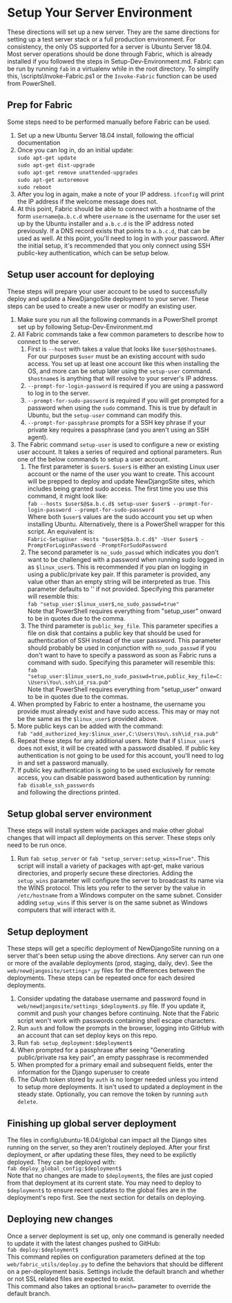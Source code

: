 Setup Your Server Environment
=============================

These directions will set up a new server.
They are the same directions for setting up a test server stack or a full production environment.
For consistency, the only OS supported for a server is Ubuntu Server 18.04.
Most server operations should be done through Fabric, which is already installed if you followed the steps in Setup-Dev-Environment.md.
Fabric can be run by running ```fab``` in a virtualenv while in the root directory.
To simplify this, \scripts\Invoke-Fabric.ps1 or the ```Invoke-Fabric``` function can be used from PowerShell.

Prep for Fabric
---------------

Some steps need to be performed manually before Fabric can be used.

1. Set up a new Ubuntu Server 18.04 install, following the official documentation
1. Once you can log in, do an initial update:  
```sudo apt-get update```  
```sudo apt-get dist-upgrade```  
```sudo apt-get remove unattended-upgrades```  
```sudo apt-get autoremove```  
```sudo reboot```
1. After you log in again, make a note of your IP address. ```ifconfig``` will print the IP address if the welcome message does not.
1. At this point, Fabric should be able to connect with a hostname of the form ```username@a.b.c.d``` where ```username``` is the username for the user set up by the Ubuntu installer and ```a.b.c.d``` is the IP address noted previously. If a DNS record exists that points to ```a.b.c.d```, that can be used as well. At this point, you'll need to log in with your password. After the initial setup, it's recommended that you only connect using SSH public-key authentication, which can be setup below.

Setup user account for deploying
------------------------

These steps will prepare your user account to be used to successfully deploy and update a NewDjangoSite deployment to your server. These steps can be used to create a new user or modify an existing user.

1. Make sure you run all the following commands in a PowerShell prompt set up by following Setup-Dev-Environment.md
1. All Fabric commands take a few common parameters to describe how to connect to the server.  
    1. First is `--host` with takes a value that looks like `$user$@$hostname$`. For our purposes `$user` must be an existing account with sudo access. You set up at least one account like this when installing the OS, and more can be setup later using the `setup-user` command. `$hostname$` is anything that will resolve to your server's IP address.
    1. `--prompt-for-login-password` is required if you are using a password to log in to the server.
    1. `--prompt-for-sudo-password` is required if you will get prompted for a password when using the `sudo` command. This is true by default in Ubuntu, but the `setup-user` command can modify this.  
    1. `--prompt-for-passphrase` prompts for a SSH key phrase if your private key requires a passphrase (and you aren't using an SSH agent).
1. The Fabric command ```setup-user``` is used to configure a new or existing user account. It takes a series of required and optional parameters. Run one of the below commands to setup a user account.  
    1. The first parameter is ```$user$```. ```$user$``` is either an existing Linux user account or the name of the user you want to create. This account will be prepped to deploy and update NewDjangoSite sites, which includes being granted sudo access. The first time you use this command, it might look like:  
    ```fab --hosts $user$@$a.b.c.d$ setup-user $user$ --prompt-for-login-password --prompt-for-sudo-password```  
    Where both `$user$` values are the sudo account you set up when installing Ubuntu.
    Alternatively, there is a PowerShell wrapper for this script. An equivalent is:  
    ```Fabric-SetupUser -Hosts "$user$@$a.b.c.d$" -User $user$ -PromptForLoginPassword -PromptForSudoPassword```
    1. The second parameter is ```no_sudo_passwd``` which indicates you don't want to be challenged with a password when running sudo logged in as ```$linux_user$```. This is recommended if you plan on logging in using a public/private key pair. If this parameter is provided, any value other than an empty string will be interpreted as true. This parameter defaults to '' if not provided. Specifying this parameter will resemble this:  
    ```fab "setup_user:$linux_user$,no_sudo_passwd=true"```  
    Note that PowerShell requires everything from "setup_user" onward to be in quotes due to the comma.
    1. The third parameter is ```public_key_file```. This parameter specifies a file on disk that contains a public key that should be used for authentication of SSH instead of the user password. This parameter should probably be used in conjunction with ```no_sudo_passwd``` if you don't want to have to specify a password as soon as Fabric runs a command with sudo. Specifying this parameter will resemble this:  
    ```fab "setup_user:$linux_user$,no_sudo_passwd=true,public_key_file=C:\Users\You\.ssh\id_rsa.pub"```  
    Note that PowerShell requires everything from "setup_user" onward to be in quotes due to the commas.
1. When prompted by Fabric to enter a hostname, the username you provide must already exist and have sudo access. This may or may not be the same as the ```$linux_user$``` provided above.
1. More public keys can be added with the command:  
```fab "add_authorized_key:$linux_user,C:\Users\You\.ssh\id_rsa.pub"```
1. Repeat these steps for any additional users. Note that if ```$linux_user$``` does not exist, it will be created with a password disabled. If public key authentication is not going to be used for this account, you'll need to log in and set a password manually.
1. If public key authentication is going to be used exclusively for remote access, you can disable password based authentication by running:  
```fab disable_ssh_passwords```  
and following the directions printed.

Setup global server environment
-------------------------------
These steps will install system wide packages and make other global changes that will impact all deployments on this server. These steps only need to be run once.

1. Run ```fab setup_server``` or ```fab "setup_server:setup_wins=True"```. This script will install a variety of packages with apt-get, make various directories, and properly secure these directories. Adding the ```setup_wins``` parameter will configure the server to broadcast its name via the WINS protocol. This lets you refer to the server by the value in ```/etc/hostname``` from a Windows computer on the same subnet. Consider adding ```setup_wins``` if this server is on the same subnet as Windows computers that will interact with it.

Setup deployment
----------------
These steps will get a specific deployment of NewDjangoSite running on a server that's been setup using the above directions. Any server can run one or more of the available deployments (prod, staging, daily, dev). See the ```web/newdjangosite/settings*.py``` files for the differences between the deployments. These steps can be repeated once for each desired deployments.

1. Consider updating the database username and password found in ```web/newdjangosite/settings_$deployment$.py``` file. If you update it, commit and push your changes before continuing. Note that the Fabric script won't work with passwords containing shell escape characters.
1. Run ```auth``` and follow the prompts in the browser, logging into GitHub with an account that can set deploy keys on this repo.
1. Run ```fab setup_deployment:$deployment$```
1. When prompted for a passphrase after seeing "Generating public/private rsa key pair", an empty passphrase is recommended
1. When prompted for a primary email and subsequent fields, enter the information for the Django superuser to create
1. The OAuth token stored by ```auth``` is no longer needed unless you intend to setup more deployments. It isn't used to updated a deployment in the steady state. Optionally, you can remove the token by running ```auth delete```.

Finishing up global server deployment
-------------------------------------
The files in config/ubuntu-18.04/global can impact all the Django sites running on the server, so they aren't routinely deployed. After your first deployment, or after updating these files, they need to be explictly deployed. They can be deployed with:  
```fab deploy_global_config:$deployment$```  
Note that no changes are made to ```$deployment$```, the files are just copied from that deployment at its current state. You may need to deploy to ```$deployment$``` to ensure recent updates to the global files are in the deployment's repo first. See the next section for details on deploying.

Deploying new changes
---------------------
Once a server deployment is set up, only one command is generally needed to update it with the latest changes pushed to GitHub:  
```fab deploy:$deployment$```  
This command replies on configuration parameters defined at the top ```web/fabric_utils/deploy.py``` to define the behaviors that should be different on a per-deployment basis. Settings include the default branch and whether or not SSL related files are expected to exist.  
This command also takes an optional ```branch=``` parameter to override the default branch.
